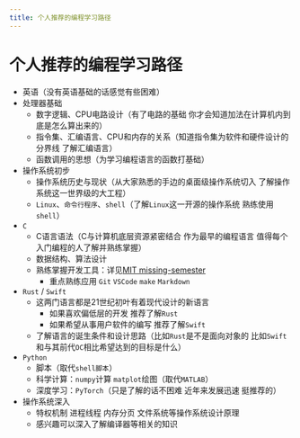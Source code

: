 ```yaml
---
title: 个人推荐的编程学习路径
---
```


# 个人推荐的编程学习路径

- 英语（没有英语基础的话感觉有些困难）
- 处理器基础
    - 数字逻辑、CPU电路设计（有了电路的基础 你才会知道加法在计算机内到底是怎么算出来的）
    - 指令集、汇编语言、CPU和内存的关系（知道指令集为软件和硬件设计的分界线 了解汇编语言）
    - 函数调用的思想（为学习编程语言的函数打基础）
- 操作系统初步
    - 操作系统历史与现状（从大家熟悉的手边的桌面级操作系统切入 了解操作系统这一世界级的大工程）
    - `Linux`、`命令行程序`、`shell`（了解`Linux`这一开源的操作系统 熟练使用`shell`）
- `C`
    - C语言语法（C与计算机底层资源紧密结合 作为最早的编程语言 值得每个入门编程的人了解并熟练掌握）
    - 数据结构、算法设计
    - 熟练掌握开发工具：详见[MIT missing-semester](https://missing-semester-cn.github.io)
        - 重点熟练应用 `Git` `VSCode` `make` `Markdown`
- `Rust` / `Swift`
    - 这两门语言都是21世纪初叶有着现代设计的新语言
        - 如果喜欢偏低层的开发 推荐了解`Rust`
        - 如果希望从事用户软件的编写 推荐了解`Swift`
    - 了解语言的诞生条件和设计思路（比如`Rust`是不是面向对象的 比如`Swift`和与其前代`OC`相比希望达到的目标是什么）
- `Python`
    - 脚本（取代`shell脚本`）
    - 科学计算：`numpy`计算 `matplot`绘图（取代`MATLAB`）
    - 深度学习：`PyTorch`（只是了解的话不困难 近年来发展迅速 挺推荐的）
- 操作系统深入
    - 特权机制 进程线程 内存分页 文件系统等操作系统设计原理
    - 感兴趣可以深入了解编译器等相关的知识
